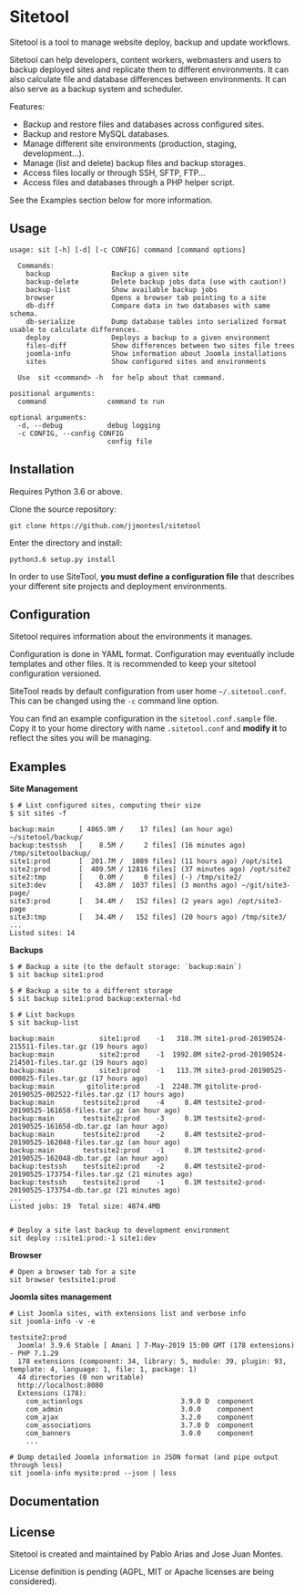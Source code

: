 # Sitetool

Sitetool is a tool to manage website deploy, backup and update workflows.

Sitetool can help developers, content workers, webmasters and users to
backup deployed sites and replicate them to different environments.
It can also calculate file and database differences between environments.
It can also serve as a backup system and scheduler.

Features:

- Backup and restore files and databases across configured sites.
- Backup and restore MySQL databases.
- Manage different site environments (production, staging, development...).
- Manage (list and delete) backup files and backup storages.
- Access files locally or through SSH, SFTP, FTP...
- Access files and databases through a PHP helper script.

See the Examples section below for more information.


## Usage

    usage: sit [-h] [-d] [-c CONFIG] command [command options]

      Commands:
        backup               Backup a given site
        backup-delete        Delete backup jobs data (use with caution!)
        backup-list          Show available backup jobs
        browser              Opens a browser tab pointing to a site
        db-diff              Compare data in two databases with same schema.
        db-serialize         Dump database tables into serialized format usable to calculate differences.
        deploy               Deploys a backup to a given environment
        files-diff           Show differences between two sites file trees
        joomla-info          Show information about Joomla installations
        sites                Show configured sites and environments

      Use  sit <command> -h  for help about that command.

    positional arguments:
      command               command to run

    optional arguments:
      -d, --debug           debug logging
      -c CONFIG, --config CONFIG
                            config file


## Installation

Requires Python 3.6 or above.

Clone the source repository:

    git clone https://github.com/jjmontesl/sitetool

Enter the directory and install:

    python3.6 setup.py install


In order to use SiteTool, **you must define a configuration file** that
describes your different site projects and deployment environments.


## Configuration

Sitetool requires information about the environments it manages.

Configuration is done in YAML format. Configuration may eventually
include templates and other files. It is recommended to keep
your sitetool configuration versioned.

SiteTool reads by default configuration from user home `~/.sitetool.conf`.
This can be changed using the `-c` command line option.

You can find an example configuration in the `sitetool.conf.sample` file.
Copy it to your home directory with name `.sitetool.conf` and
**modify it** to reflect the sites you will be managing.


## Examples

**Site Management**

    $ # List configured sites, computing their size
    $ sit sites -f

    backup:main      [ 4865.9M /    17 files] (an hour ago) ~/sitetool/backup/
    backup:testssh   [    8.5M /     2 files] (16 minutes ago) /tmp/sitetoolbackup/
    site1:prod       [  201.7M /  1089 files] (11 hours ago) /opt/site1
    site2:prod       [  409.5M / 12816 files] (37 minutes ago) /opt/site2
    site2:tmp        [    0.0M /     0 files] (-) /tmp/site2/
    site3:dev        [   43.8M /  1037 files] (3 months ago) ~/git/site3-page/
    site3:prod       [   34.4M /   152 files] (2 years ago) /opt/site3-page
    site3:tmp        [   34.4M /   152 files] (20 hours ago) /tmp/site3/
    ...
    Listed sites: 14

**Backups**

    $ # Backup a site (to the default storage: `backup:main`)
    $ sit backup site1:prod

    $ # Backup a site to a different storage
    $ sit backup site1:prod backup:external-hd

    $ # List backups
    $ sit backup-list

    backup:main           site1:prod    -1   318.7M site1-prod-20190524-215511-files.tar.gz (19 hours ago)
    backup:main           site2:prod    -1  1992.8M site2-prod-20190524-214501-files.tar.gz (19 hours ago)
    backup:main           site3:prod    -1   113.7M site3-prod-20190525-000025-files.tar.gz (17 hours ago)
    backup:main        gitolite:prod    -1  2248.7M gitolite-prod-20190525-002522-files.tar.gz (17 hours ago)
    backup:main       testsite2:prod    -4     8.4M testsite2-prod-20190525-161658-files.tar.gz (an hour ago)
    backup:main       testsite2:prod    -3     0.1M testsite2-prod-20190525-161658-db.tar.gz (an hour ago)
    backup:main       testsite2:prod    -2     8.4M testsite2-prod-20190525-162048-files.tar.gz (an hour ago)
    backup:main       testsite2:prod    -1     0.1M testsite2-prod-20190525-162048-db.tar.gz (an hour ago)
    backup:testssh    testsite2:prod    -2     8.4M testsite2-prod-20190525-173754-files.tar.gz (21 minutes ago)
    backup:testssh    testsite2:prod    -1     0.1M testsite2-prod-20190525-173754-db.tar.gz (21 minutes ago)
    ...
    Listed jobs: 19  Total size: 4874.4MB


    # Deploy a site last backup to development environment
    sit deploy ::site1:prod:-1 site1:dev

**Browser**

    # Open a browser tab for a site
    sit browser testsite1:prod

**Joomla sites management**

    # List Joomla sites, with extensions list and verbose info
    sit joomla-info -v -e

    testsite2:prod
      Joomla! 3.9.6 Stable [ Amani ] 7-May-2019 15:00 GMT (178 extensions) - PHP 7.1.29
      178 extensions (component: 34, library: 5, module: 39, plugin: 93, template: 4, language: 1, file: 1, package: 1)
      44 directories (0 non writable)
      http://localhost:8080
      Extensions (178):
        com_actionlogs                        3.9.0 D  component
        com_admin                             3.0.0    component
        com_ajax                              3.2.0    component
        com_associations                      3.7.0 D  component
        com_banners                           3.0.0    component
        ...

    # Dump detailed Joomla information in JSON format (and pipe output through less)
    sit joomla-info mysite:prod --json | less


## Documentation


## License

Sitetool is created and maintained by Pablo Arias and Jose Juan Montes.

License definition is pending (AGPL, MIT or Apache licenses are being considered).

